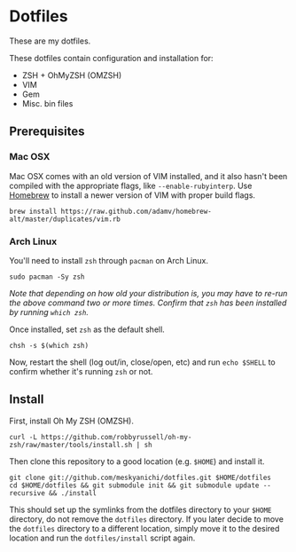 Dotfiles
========

These are my dotfiles.

These dotfiles contain configuration and installation for:

* ZSH + OhMyZSH (OMZSH)
* VIM
* Gem
* Misc. bin files


Prerequisites
-------------

### Mac OSX

Mac OSX comes with an old version of VIM installed, and it also hasn't been compiled with the appropriate flags, like `--enable-rubyinterp`.
Use [Homebrew](http://mxcl.github.com/homebrew/) to install a newer version of VIM with proper build flags.

```
brew install https://raw.github.com/adamv/homebrew-alt/master/duplicates/vim.rb
```

### Arch Linux

You'll need to install `zsh` through `pacman` on Arch Linux.

```
sudo pacman -Sy zsh
```

*Note that depending on how old your distribution is, you may have to re-run the above command two or more times.
Confirm that `zsh` has been installed by running `which zsh`.*

Once installed, set `zsh` as the default shell.

```
chsh -s $(which zsh)
```

Now, restart the shell (log out/in, close/open, etc) and run `echo $SHELL` to confirm whether it's running `zsh` or not.


Install
-------

First, install Oh My ZSH (OMZSH).

```
curl -L https://github.com/robbyrussell/oh-my-zsh/raw/master/tools/install.sh | sh
```

Then clone this repository to a good location (e.g. `$HOME`) and install it.

```
git clone git://github.com/meskyanichi/dotfiles.git $HOME/dotfiles
cd $HOME/dotfiles && git submodule init && git submodule update --recursive && ./install
```

This should set up the symlinks from the dotfiles directory to your `$HOME` directory, do not remove the `dotfiles` directory.
If you later decide to move the `dotfiles` directory to a different location, simply move it to the desired location and run the `dotfiles/install` script again.

